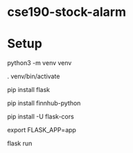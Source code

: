 # cse190-stock-alarm


# Setup

python3 -m venv venv

. venv/bin/activate

pip install flask

pip install finnhub-python

pip install -U flask-cors

export FLASK_APP=app

flask run
